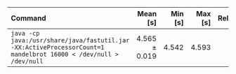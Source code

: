 | Command | Mean [s] | Min [s] | Max [s] | Relative |
|:---|---:|---:|---:|---:|
| `java -cp java:/usr/share/java/fastutil.jar -XX:ActiveProcessorCount=1 mandelbrot 16000 < /dev/null > /dev/null` | 4.565 ± 0.019 | 4.542 | 4.593 | 1.00 |
